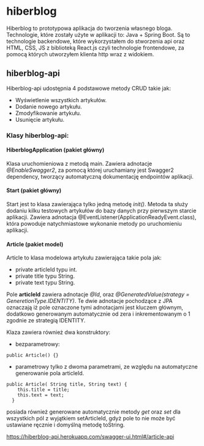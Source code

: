 # hiberblog

Hiberblog to prototypowa aplikacja do tworzenia własnego bloga.
Technologie, które zostały użyte w aplikacji to: Java + Spring Boot. Są to technologie backendowe, które wykorzystałem do stworzenia api oraz HTML, CSS, JS z biblioteką React.js czyli technologie frontendowe, za pomocą których utworzyłem klienta http wraz z widokiem.

## hiberblog-api

Hiberblog-api udostępnia 4 podstawowe metody CRUD takie jak:
* Wyświetlenie wszystkich artykułów.
* Dodanie nowego artykułu.
* Zmodyfikowanie artykułu.
* Usunięcie artykułu.

### Klasy hiberblog-api:

#### HiberblogApplication (pakiet główny)
Klasa uruchomieniowa z metodą main.
Zawiera adnotacje _@EnableSwagger2_, za pomocą której uruchamiany jest Swagger2 dependency, tworzący automatyczną dokumentację endpointów aplikacji.  

#### Start (pakiet główny)
Start jest to klasa zawierająca tylko jedną metodę *init()*. Metoda ta służy dodaniu kilku testowych artykułów do bazy danych przy pierwszym starcie aplikacji.
Zawiera adnotacja @EventListener(ApplicationReadyEvent.class), która powoduje natychmiastowe wykonanie metody po uruchomieniu aplikacji.

#### Article (pakiet model)
Article to klasa modelowa artykułu zawierająca takie pola jak:
* private articleId typu int.
* private title typu String.
* private text typu String.

Pole **articleId** zawiera adnotacje *@Id*, oraz *@GeneratedValue(strategy = GeneretionType.IDENTITY)*. 
Te dwie adnotacje pochodzące z JPA oznaczają iż pole oznaczone tymi adnotacjami jest kluczem głównym, dodatkowo generowanym automatycznie od zera i inkrementowanym o 1 zgodnie ze strategią IDENTITY.

Klaza zawiera również dwa konstruktory:

* bezparametrowy:
```
public Article() {}
```
* parametrowy tylko z dwoma parametrami, ze względu na automatyczne generowanie pola articleId.
```
public Article( String title, String text) {
    this.title = title;
    this.text = text;
  }
```
posiada również generowane automatycznie metody *get* oraz *set* dla wszystkich pól z wyjątkiem setArticleId, gdyż pole to nie może być ustawiane ręcznie i domyślną metodę toString.

https://hiberblog-api.herokuapp.com/swagger-ui.html#/article-api


